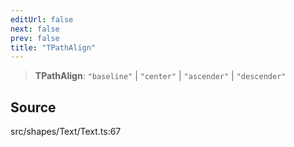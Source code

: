 ```yaml
---
editUrl: false
next: false
prev: false
title: "TPathAlign"
---
```


> **TPathAlign**: `"baseline"` \| `"center"` \| `"ascender"` \| `"descender"`

## Source

src/shapes/Text/Text.ts:67
